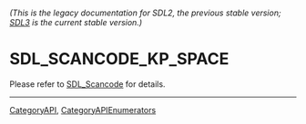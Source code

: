 ###### (This is the legacy documentation for SDL2, the previous stable version; [SDL3](https://wiki.libsdl.org/SDL3/) is the current stable version.)
# SDL_SCANCODE_KP_SPACE

Please refer to [SDL_Scancode](SDL_Scancode) for details.

----
[CategoryAPI](CategoryAPI), [CategoryAPIEnumerators](CategoryAPIEnumerators)

